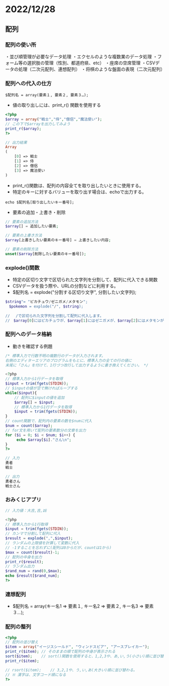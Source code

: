 # 2022/12/28

## 配列

### 配列の使い所
・並び順管理が必要なデータ処理
・エクセルのような複数業のデータ処理
・フォーム等の選択肢の管理（性別、都道府県、etc）
・座席の空席管理
・CSVデータの処理（二次元配列、連想配列）
・将棋のような盤面の表現（二次元配列）

### 配列への代入の仕方
```
$配列名 = array(要素１, 要素２, 要素３…);
```
- 値の取り出しには、print_r() 関数を使用する
```php
<?php
$array = array("戦士","侍","僧侶","魔法使い");
// この下で$arrayを出力してみよう
print_r($array);
?>

// 出力結果
Array
(
    [0] => 戦士
    [1] => 侍
    [2] => 僧侶
    [3] => 魔法使い
)
```
- print_r()関数は、配列の内容全てを取り出したいときに使用する。
- 特定のキーに対するバリューを取り出す場合は、echoで出力する。
```
echo $配列名[取り出したいキー番号];
```
- 要素の追加・上書き・削除
```php
// 要素の追加方法
$array[] = 追加したい要素;

// 要素の上書き方法
$array[上書きしたい要素のキー番号] = 上書きしたい内容;

// 要素の削除方法
unset($array[削除したい要素のキー番号]);
```

### explode()関数
- 特定の区切り文字で区切られた文字列を分割して、配列に代入できる関数
- CSVデータを扱う際や、URLの分割などに利用する。
- $配列名 = explode("分割する区切り文字", 分割したい文字列);
```php
$string"= "ピカチュウ/ゼニガメ/メタモン";
　$pokemon = explode("/", $string);
 
// 　/で区切られた文字列を分割して配列に代入します。
//　$array[0]にはピカチュウが、$array[1]にはゼニガメが、$array[2]にはメタモンが代入されます。
```

### 配列へのデータ格納
- 動きを確認する例題
```php
/* 標準入力で行数不明の複数行のデータが入力されます。
右側のエディターエリアのプログラムをもとに、標準入力の全ての行の値に
末尾に「さん」を付けて、1行づつ改行して出力するように書き換えてください。 */

<?php
// 標準入力から1行データを取得
$input = trim(fgets(STDIN));
// $inputの値が空で無ければループする
while($input){
    // 配列に$inputの値を追加
    $array[] = $input;
    // 標準入力から1行データを取得
    $input = trim(fgets(STDIN));
}
// count関数で、配列内の要素の数を$numに代入
$num = count($array);
// for文を用いて配列の要素数分の文章を出力
for ($i = 0; $i < $num; $i++) {
     echo $array[$i]."さん\n";
}
?>

// 入力
勇者
戦士

// 出力
勇者さん
戦士さん
```

### おみくじアプリ
```php
// 入力値：大吉,吉,凶

<?php
// 標準入力から1行取得
$input = trim(fgets(STDIN));
// カンマで分割して配列に代入
$result = explode(",",$input);
// ランダムの上限値を計算して変数に代入
// -1することを忘れずに(配列は0からだが、countは1から)
$max = count($result)-1;
// 配列の中身を出力
print_r($result);
// ランダム出力
$rand_num = rand(0,$max);
echo $result[$rand_num];
?>
```

### 連想配列
- $配列名 = array(キー名1 => 要素１, キー名2 => 要素２, キー名3 => 要素３…);

### 配列の整列
```php
<?php
// 配列の並び替え
$item = array("イージスシールド", "ウィンドスピア", "アースブレイカー");
print_r($item); // そのままの順で配列の中身が表示される
sort($item);    // sort()関数を使用すると、1,2,3や、あ,い,う(小さい)順に並び替わる.
print_r($item);

// rsort($item);    // 3,2,1や、う,い,あ(大きい)順に並び替わる。
// ※ 漢字は、文字コード順になる
?>

```
